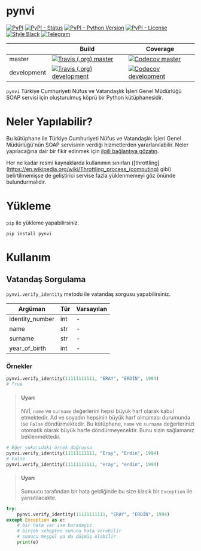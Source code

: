 # pynvi

[![PyPI](https://img.shields.io/pypi/v/pynvi.svg?style=flat-square&logo=python&logoColor=white)][pypi_url]
[![PyPI - Status](https://img.shields.io/pypi/status/pynvi.svg?style=flat-square)][pypi_url]
[![PyPI - Python Version](https://img.shields.io/pypi/pyversions/pynvi.svg?style=flat-square&logo=python&logoColor=white)][pypi_url]
[![PyPI - License](https://img.shields.io/pypi/l/pynvi.svg?style=flat-square)](LICENSE.txt)
[![Style Black](https://img.shields.io/badge/style-black-black.svg?style=flat-square)](https://black.readthedocs.io/)
[![Telegram](https://img.shields.io/badge/telegram-%40erayerdin-%2332afed.svg?style=flat-square&logo=telegram&logoColor=white)](https://t.me/erayerdin)

[pypi_url]: https://pypi.org/project/pynvi/

|             | Build | Coverage |
|-------------|-------|----------|
| master      | [![Travis (.org) master](https://img.shields.io/travis/erayerdin/pynvi/master.svg?style=flat-square&logo=travis&logoColor=white)][travis_url]           | [![Codecov master](https://img.shields.io/codecov/c/github/erayerdin/pynvi/master.svg?style=flat-square&logo=codecov&logoColor=white)][codecov_url]      |
| development | [![Travis (.org) development](https://img.shields.io/travis/erayerdin/pynvi/development.svg?style=flat-square&logo=travis&logoColor=white)][travis_url] | [![Codecov development](https://img.shields.io/codecov/c/github/erayerdin/pynvi/development.svg?style=flat-square&logo=codecov&logoColor=white)][codecov_url] |

[travis_url]: https://travis-ci.org/erayerdin/pynvi
[codecov_url]: https://codecov.io/gh/erayerdin/pynvi

`pynvi` Türkiye Cumhuriyeti Nüfus ve Vatandaşlık İşleri Genel
Müdürlüğü SOAP servisi için oluşturulmuş köprü bir Python
kütüphanesidir.

# Neler Yapılabilir?

Bu kütüphane ile Türkiye Cumhuriyeti Nüfus ve Vatandaşlık İşleri
Genel Müdürlüğü'nün SOAP servisinin verdiği hizmetlerden
yararlanılabilir. Neler yapılacağına dair bir fikir edinmek için
[ilgili bağlantıya gözatın](https://tckimlik.nvi.gov.tr/Service/KPSPublic.asmx).

Her ne kadar resmi kaynaklarda kullanımın sınırları ([throttling](https://en.wikipedia.org/wiki/Throttling_process_(computing) gibi) belirtilmemişse de geliştirici
servise fazla yüklenmemeyi göz önünde bulundurmalıdır.

# Yükleme

`pip` ile yükleme yapabilirsiniz.

    pip install pynvi

# Kullanım

## Vatandaş Sorgulama

`pynvi.verify_identity` metodu ile vatandaş sorgusu yapabilirsiniz.

| Argüman | Tür | Varsayılan |
|---------|-----|------------|
| identity_number | int | - |
| name            | str | - |
| surname         | str | - |
| year_of_birth   | int | - |

### Örnekler

```python
pynvi.verify_identity(11111111111, "ERAY", "ERDİN", 1994)
# True
```

 > #### Uyarı
 > NVİ, `name` ve `surname` değerlerini hepsi büyük harf olarak kabul
 > etmektedir. Ad ve soyadın hepsinin büyük harf olmaması durumunda
 > ise `False` döndürmektedir. Bu kütüphane, `name` ve `surname`
 > değerlerinizi otomatik olarak büyük harfe döndürmeyecektir. Bunu
 > sizin sağlamanız beklenmektedir.

```python
# Eğer yukarıdaki örnek doğruysa
pynvi.verify_identity(11111111111, "Eray", "Erdin", 1994)
# False
pynvi.verify_identity(11111111111, "eray", "erdin", 1994)
```

 > #### Uyarı
 > Sunuucu tarafından bir hata geldiğinde bu size klasik bir
 > `Exception` ile yansıtılacaktır.

```python
try:
    pynvi.verify_identity(11111111111, "ERAY", "ERDİN", 1994)
except Exception as e:
    # bir hata var ise buradayız
    # birçok sebepten sunucu hata verebilir
    # sunucu meşgul ya da düşmüş olabilir
    print(e)
```
